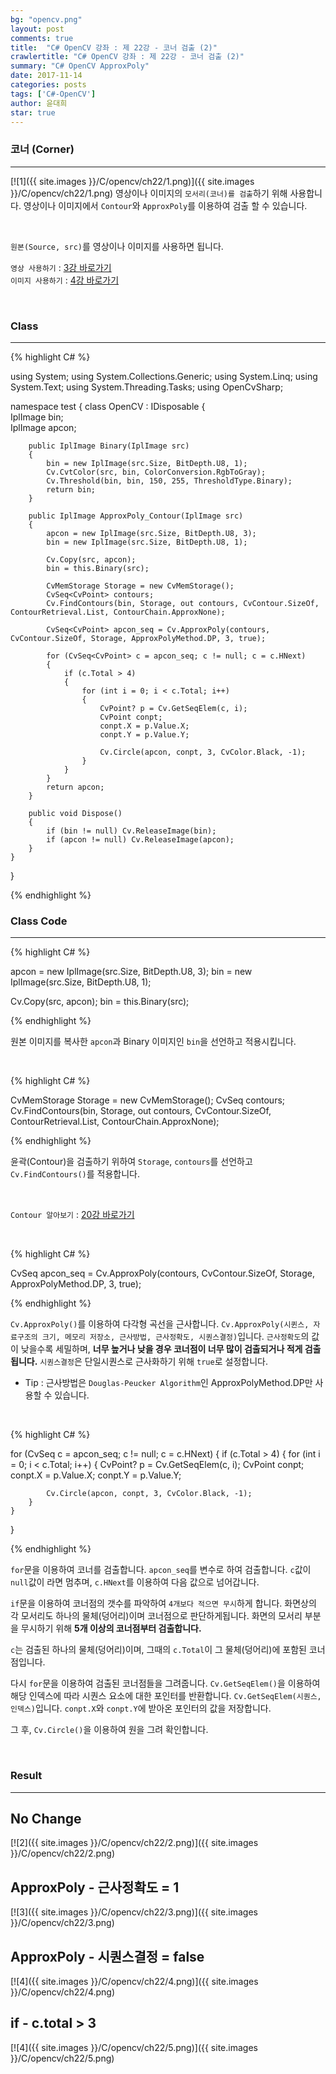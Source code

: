 ```yaml
---
bg: "opencv.png"
layout: post
comments: true
title:  "C# OpenCV 강좌 : 제 22강 - 코너 검출 (2)"
crawlertitle: "C# OpenCV 강좌 : 제 22강 - 코너 검출 (2)"
summary: "C# OpenCV ApproxPoly"
date: 2017-11-14
categories: posts
tags: ['C#-OpenCV']
author: 윤대희
star: true
---
```


### 코너 (Corner) ###
----------
[![1]({{ site.images }}/C/opencv/ch22/1.png)]({{ site.images }}/C/opencv/ch22/1.png)
영상이나 이미지의 `모서리(코너)를 검출`하기 위해 사용합니다. 영상이나 이미지에서 `Contour`와 `ApproxPoly`를 이용하여 검출 할 수 있습니다.

<br>

`원본(Source, src)`를 영상이나 이미지를 사용하면 됩니다.
<br>

`영상 사용하기` : [3강 바로가기][3강]
<br>
`이미지 사용하기` : [4강 바로가기][4강]

<br>

### Class ###
----------

{% highlight C# %}

using System;
using System.Collections.Generic;
using System.Linq;
using System.Text;
using System.Threading.Tasks;
using OpenCvSharp;

namespace test
{
    class OpenCV : IDisposable
    {  
        IplImage bin;    
        IplImage apcon;        
        
        public IplImage Binary(IplImage src)
        {
            bin = new IplImage(src.Size, BitDepth.U8, 1);
            Cv.CvtColor(src, bin, ColorConversion.RgbToGray);
            Cv.Threshold(bin, bin, 150, 255, ThresholdType.Binary);
            return bin;
        }
                
        public IplImage ApproxPoly_Contour(IplImage src)
        {
            apcon = new IplImage(src.Size, BitDepth.U8, 3);
            bin = new IplImage(src.Size, BitDepth.U8, 1);

            Cv.Copy(src, apcon);
            bin = this.Binary(src);

            CvMemStorage Storage = new CvMemStorage();
            CvSeq<CvPoint> contours;
            Cv.FindContours(bin, Storage, out contours, CvContour.SizeOf, ContourRetrieval.List, ContourChain.ApproxNone);

            CvSeq<CvPoint> apcon_seq = Cv.ApproxPoly(contours, CvContour.SizeOf, Storage, ApproxPolyMethod.DP, 3, true);

            for (CvSeq<CvPoint> c = apcon_seq; c != null; c = c.HNext)
            {
                if (c.Total > 4)
                {
                    for (int i = 0; i < c.Total; i++)
                    {
                        CvPoint? p = Cv.GetSeqElem(c, i);
                        CvPoint conpt;
                        conpt.X = p.Value.X;
                        conpt.Y = p.Value.Y;

                        Cv.Circle(apcon, conpt, 3, CvColor.Black, -1);
                    }
                }
            }
            return apcon;
        }
            
        public void Dispose()
        {
            if (bin != null) Cv.ReleaseImage(bin);        
            if (apcon != null) Cv.ReleaseImage(apcon);        
        }
    }
}

{% endhighlight %}

### Class Code ###
----------

{% highlight C# %}

apcon = new IplImage(src.Size, BitDepth.U8, 3);
bin = new IplImage(src.Size, BitDepth.U8, 1);

Cv.Copy(src, apcon);
bin = this.Binary(src);

{% endhighlight %}

원본 이미지를 복사한 `apcon`과 Binary 이미지인 `bin`을 선언하고 적용시킵니다.

<br>

{% highlight C# %}

CvMemStorage Storage = new CvMemStorage();
CvSeq<CvPoint> contours;
Cv.FindContours(bin, Storage, out contours, CvContour.SizeOf, ContourRetrieval.List, ContourChain.ApproxNone);

{% endhighlight %}

윤곽(Contour)을 검출하기 위하여 `Storage`, `contours`를 선언하고 `Cv.FindContours()`를 적용합니다.

<br>

`Contour 알아보기` : [20강 바로가기][20강]

<br>

{% highlight C# %}

CvSeq<CvPoint> apcon_seq = Cv.ApproxPoly(contours, CvContour.SizeOf, Storage, ApproxPolyMethod.DP, 3, true);

{% endhighlight %}

`Cv.ApproxPoly()`를 이용하여 다각형 곡선을 근사합니다. `Cv.ApproxPoly(시퀸스, 자료구조의 크기, 메모리 저장소, 근사방법, 근사정확도, 시퀀스결정)`입니다. `근사정확도`의 값이 낮을수록 세밀하며, **너무 높거나 낮을 경우 코너점이 너무 많이 검출되거나 적게 검출됩니다.** `시퀀스결정`은 단일시퀀스로 근사화하기 위해 `true`로 설정합니다.

* Tip : 근사방법은 `Douglas-Peucker Algorithm`인 ApproxPolyMethod.DP만 사용할 수 있습니다.

<br>

{% highlight C# %}

for (CvSeq<CvPoint> c = apcon_seq; c != null; c = c.HNext)
{
    if (c.Total > 4)
    {
        for (int i = 0; i < c.Total; i++)
        {
            CvPoint? p = Cv.GetSeqElem(c, i);
            CvPoint conpt;
            conpt.X = p.Value.X;
            conpt.Y = p.Value.Y;

            Cv.Circle(apcon, conpt, 3, CvColor.Black, -1);
        }
    }
}

{% endhighlight %}

`for`문을 이용하여 코너를 검출합니다. `apcon_seq`를 변수로 하여 검출합니다. `c`값이 `null`값이 라면 멈추며, `c.HNext`를 이용하여 다음 값으로 넘어갑니다.


`if`문을 이용하여 코너점의 갯수를 파악하여 `4개보다 적으면 무시`하게 합니다. 화면상의 각 모서리도 하나의 물체(덩어리)이며 코너점으로 판단하게됩니다. 화면의 모서리 부분을 무시하기 위해 **5개 이상의 코너점부터 검출합니다.**


`c`는 검출된 하나의 물체(덩어리)이며, 그때의 `c.Total`이 그 물체(덩어리)에 포함된 코너점입니다.


다시 `for`문을 이용하여 검출된 코너점들을 그려줍니다. `Cv.GetSeqElem()`을 이용하여 해당 인덱스에 따라 시퀀스 요소에 대한 포인터를 반환합니다. `Cv.GetSeqElem(시퀀스, 인덱스)`입니다. `conpt.X`와 `conpt.Y`에 받아온 포인터의 값을 저장합니다.


그 후, `Cv.Circle()`을 이용하여 원을 그려 확인합니다.

<br>

### Result ###
----------
## No Change ##
[![2]({{ site.images }}/C/opencv/ch22/2.png)]({{ site.images }}/C/opencv/ch22/2.png)
<br>
## ApproxPoly - 근사정확도 = 1 ##
[![3]({{ site.images }}/C/opencv/ch22/3.png)]({{ site.images }}/C/opencv/ch22/3.png)
<br>
## ApproxPoly - 시퀀스결정 = false ##
[![4]({{ site.images }}/C/opencv/ch22/4.png)]({{ site.images }}/C/opencv/ch22/4.png)
<br>
## if - c.total > 3 ##
[![4]({{ site.images }}/C/opencv/ch22/5.png)]({{ site.images }}/C/opencv/ch22/5.png)
<br>


[3강]: https://076923.github.io/posts/C-opencv-3/
[4강]: https://076923.github.io/posts/C-opencv-4/
[20강]: https://076923.github.io/posts/C-opencv-21/

